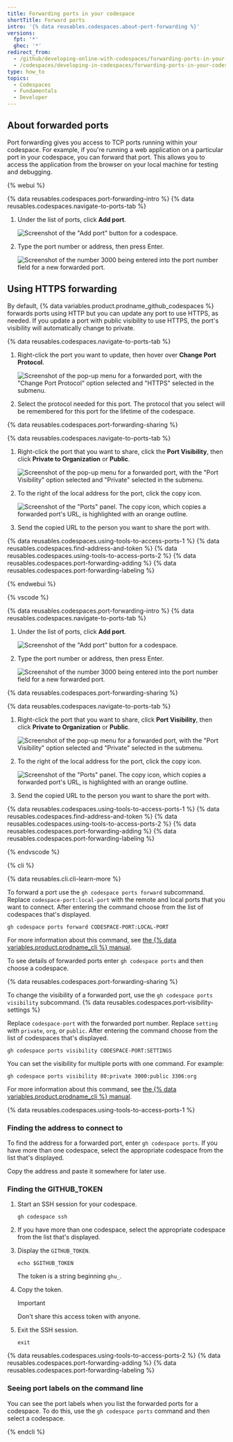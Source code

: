 ```yaml
---
title: Forwarding ports in your codespace
shortTitle: Forward ports
intro: '{% data reusables.codespaces.about-port-forwarding %}'
versions:
  fpt: '*'
  ghec: '*'
redirect_from:
  - /github/developing-online-with-codespaces/forwarding-ports-in-your-codespace
  - /codespaces/developing-in-codespaces/forwarding-ports-in-your-codespace
type: how_to
topics:
  - Codespaces
  - Fundamentals
  - Developer
---
```


## About forwarded ports

Port forwarding gives you access to TCP ports running within your codespace. For example, if you're running a web application on a particular port in your codespace, you can forward that port. This allows you to access the application from the browser on your local machine for testing and debugging.

{% webui %}

{% data reusables.codespaces.port-forwarding-intro %}
{% data reusables.codespaces.navigate-to-ports-tab %}
1. Under the list of ports, click **Add port**.

   ![Screenshot of the "Add port" button for a codespace.](/assets/images/help/codespaces/add-port-button.png)

1. Type the port number or address, then press Enter.

   ![Screenshot of the number 3000 being entered into the port number field for a new forwarded port.](/assets/images/help/codespaces/port-number-text-box.png)

## Using HTTPS forwarding

By default, {% data variables.product.prodname_github_codespaces %} forwards ports using HTTP but you can update any port to use HTTPS, as needed. If you update a port with public visibility to use HTTPS, the port's visibility will automatically change to private.

{% data reusables.codespaces.navigate-to-ports-tab %}
1. Right-click the port you want to update, then hover over **Change Port Protocol**.

   ![Screenshot of the pop-up menu for a forwarded port, with the "Change Port Protocol" option selected and "HTTPS" selected in the submenu.](/assets/images/help/codespaces/update-port-protocol.png)

1. Select the protocol needed for this port. The protocol that you select will be remembered for this port for the lifetime of the codespace.

{% data reusables.codespaces.port-forwarding-sharing %}

{% data reusables.codespaces.navigate-to-ports-tab %}
1. Right-click the port that you want to share, click the **Port Visibility**, then click **Private to Organization** or **Public**.

   ![Screenshot of the pop-up menu for a forwarded port, with the "Port Visibility" option selected and "Private" selected in the submenu.](/assets/images/help/codespaces/make-public-option.png)

1. To the right of the local address for the port, click the copy icon.

   ![Screenshot of the "Ports" panel. The copy icon, which copies a forwarded port's URL, is highlighted with an orange outline.](/assets/images/help/codespaces/copy-icon-port-url.png)

1. Send the copied URL to the person you want to share the port with.

{% data reusables.codespaces.using-tools-to-access-ports-1 %}
{% data reusables.codespaces.find-address-and-token %}
{% data reusables.codespaces.using-tools-to-access-ports-2 %}
{% data reusables.codespaces.port-forwarding-adding %}
{% data reusables.codespaces.port-forwarding-labeling %}

{% endwebui %}

{% vscode %}

{% data reusables.codespaces.port-forwarding-intro %}
{% data reusables.codespaces.navigate-to-ports-tab %}
1. Under the list of ports, click **Add port**.

   ![Screenshot of the "Add port" button for a codespace.](/assets/images/help/codespaces/add-port-button.png)

1. Type the port number or address, then press Enter.

   ![Screenshot of the number 3000 being entered into the port number field for a new forwarded port.](/assets/images/help/codespaces/port-number-text-box.png)

{% data reusables.codespaces.port-forwarding-sharing %}

{% data reusables.codespaces.navigate-to-ports-tab %}

1. Right-click the port that you want to share, click **Port Visibility**, then click **Private to Organization** or **Public**.

   ![Screenshot of the pop-up menu for a forwarded port, with the "Port Visibility" option selected and "Private" selected in the submenu.](/assets/images/help/codespaces/make-public-option.png)

1. To the right of the local address for the port, click the copy icon.

   ![Screenshot of the "Ports" panel. The copy icon, which copies a forwarded port's URL, is highlighted with an orange outline.](/assets/images/help/codespaces/copy-icon-port-url.png)

1. Send the copied URL to the person you want to share the port with.

{% data reusables.codespaces.using-tools-to-access-ports-1 %}
{% data reusables.codespaces.find-address-and-token %}
{% data reusables.codespaces.using-tools-to-access-ports-2 %}
{% data reusables.codespaces.port-forwarding-adding %}
{% data reusables.codespaces.port-forwarding-labeling %}

{% endvscode %}

{% cli %}

{% data reusables.cli.cli-learn-more %}

To forward a port use the `gh codespace ports forward` subcommand. Replace `codespace-port:local-port` with the remote and local ports that you want to connect. After entering the command choose from the list of codespaces that's displayed.

```shell
gh codespace ports forward CODESPACE-PORT:LOCAL-PORT
```

For more information about this command, see [the {% data variables.product.prodname_cli %} manual](https://cli.github.com/manual/gh_codespace_ports_forward).

To see details of forwarded ports enter `gh codespace ports` and then choose a codespace.

{% data reusables.codespaces.port-forwarding-sharing %}

To change the visibility of a forwarded port, use the `gh codespace ports visibility` subcommand. {% data reusables.codespaces.port-visibility-settings %}

Replace `codespace-port` with the forwarded port number. Replace `setting` with `private`, `org`, or `public`. After entering the command choose from the list of codespaces that's displayed.

```shell
gh codespace ports visibility CODESPACE-PORT:SETTINGS
```

You can set the visibility for multiple ports with one command. For example:

```shell
gh codespace ports visibility 80:private 3000:public 3306:org
```

For more information about this command, see [the {% data variables.product.prodname_cli %} manual](https://cli.github.com/manual/gh_codespace_ports_visibility).

{% data reusables.codespaces.using-tools-to-access-ports-1 %}

### Finding the address to connect to

To find the address for a forwarded port, enter `gh codespace ports`. If you have more than one codespace, select the appropriate codespace from the list that's displayed.

Copy the address and paste it somewhere for later use.

### Finding the GITHUB_TOKEN

1. Start an SSH session for your codespace.

   ```shell
   gh codespace ssh
   ```

1. If you have more than one codespace, select the appropriate codespace from the list that's displayed.
1. Display the `GITHUB_TOKEN`.

   ```shell
   echo $GITHUB_TOKEN
   ```

   The token is a string beginning `ghu_`.

1. Copy the token.

   > [!IMPORTANT]
   > Don't share this access token with anyone.

1. Exit the SSH session.

   ```shell
   exit
   ```

{% data reusables.codespaces.using-tools-to-access-ports-2 %}
{% data reusables.codespaces.port-forwarding-adding %}
{% data reusables.codespaces.port-forwarding-labeling %}

### Seeing port labels on the command line

You can see the port labels when you list the forwarded ports for a codespace. To do this, use the `gh codespace ports` command and then select a codespace.

{% endcli %}
